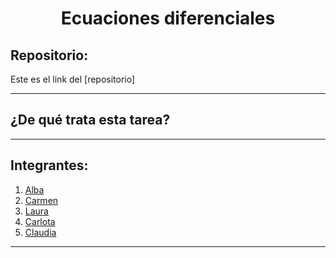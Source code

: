 <h1 align="center">Ecuaciones diferenciales</h1>

<h2>Repositorio:</h2>

Este es el link del [repositorio]

***
<h2>¿De qué trata esta tarea?</h2>

***
## Integrantes:

1. [Alba](https://github.com/albabernal03) 
2. [Carmen](https://github.com/carmenm02)
3. [Laura](https://github.com/lauralardies)
4. [Carlota](https://github.com/crltsnch)
5. [Claudia](https://github.com/claudiaalozano)



***
